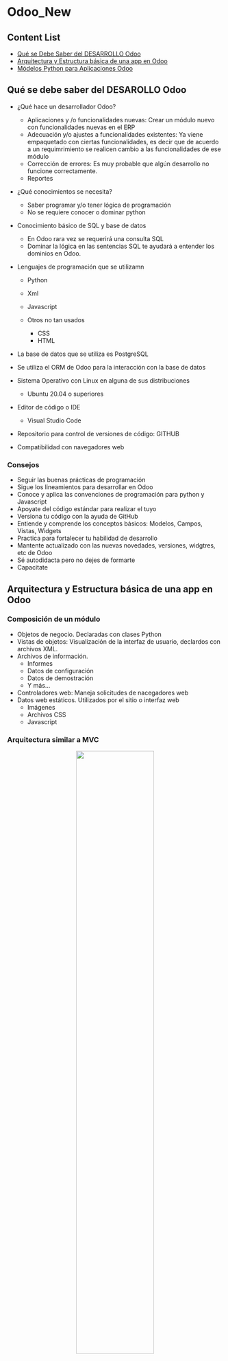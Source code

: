 # Odoo_New

<h2>Content List</h2>

- [Qué se Debe Saber del DESARROLLO Odoo](#qué-se-debe-saber-del-desarollo-odoo)
- [Arquitectura y Estructura básica de una app en Odoo](#arquitectura-y-estructura-básica-de-una-app-en-odoo)
- [Módelos Python para Aplicaciones Odoo](#módelos-python-para-aplicaciones-odoo)

## Qué se debe saber del DESAROLLO Odoo 

* ¿Qué hace un desarrollador Odoo?

    * Aplicaciones y /o funcionalidades nuevas: Crear un módulo nuevo con funcionalidades nuevas en el ERP 
    * Adecuación y/o ajustes a funcionalidades existentes: Ya viene empaquetado con ciertas funcionalidades, es decir que de acuerdo a un requimrimiento se realicen cambio a las funcionalidades de ese módulo 
    * Corrección de errores: Es muy probable que algún desarrollo no funcione correctamente. 
    * Reportes 

* ¿Qué conocimientos se necesita?

    * Saber programar y/o tener lógica de programación 
    * No se requiere conocer o dominar python 

* Conocimiento básico de SQL y base de datos
    
    * En Odoo rara vez se requerirá una consulta SQL 
    * Dominar la lógica en las sentencias SQL te ayudará a entender los dominios en Odoo. 

* Lenguajes de programación que se utilizamn

    * Python
    * Xml
    * Javascript

    * Otros no tan usados
        
        * CSS
        * HTML

* La base de datos que se utiliza es PostgreSQL

* Se utiliza el ORM de Odoo para la interacción con la base de datos

* Sistema Operativo con Linux en alguna de sus distribuciones

    * Ubuntu 20.04 o superiores

* Editor de código o IDE

    * Visual Studio Code

*  Repositorio para control de versiones de código: GITHUB

* Compatibilidad con navegadores web

<h3>Consejos</h3>

* Seguir las buenas prácticas de programación 
* Sigue los lineamientos para desarrollar en Odoo 
* Conoce y aplica las convenciones de programación para python y Javascript
* Apoyate del código estándar para realizar el tuyo
* Versiona tu código con la ayuda de GitHub
* Entiende y comprende los conceptos básicos: Modelos, Campos, Vistas, Widgets
* Practica para fortalecer tu habilidad de desarrollo 
* Mantente actualizado con las nuevas novedades, versiones, widgtres, etc de Odoo 
* Sé autodidacta pero no dejes de formarte
* Capacitate

## Arquitectura y Estructura básica de una app en Odoo 

<h3>Composición de un módulo</h3>

* Objetos de negocio. Declaradas con clases Python
* Vistas de objetos: Visualización de la interfaz de usuario, declardos con archivos XML. 
* Archivos de información. 
    * Informes
    * Datos de configuración 
    * Datos de demostración
    * Y más... 
* Controladores web: Maneja solicitudes de nacegadores web 
* Datos web estáticos. Utilizados por el sitio o interfaz web 
    * Imágenes
    * Archivos CSS 
    * Javascript

<h3>Arquitectura similar a MVC</h3>

<p align="center"><img width=60% src="./Pictures/MVC.png"></p>

<h3>Estructura de una Aplicación Odoo</h3>

<p align="center"><img width=60% src="./Pictures/AplicacionOdoo.png"></p>

<h3>Archivo __init__.py</h3>

En este archivo se indicará donde se encuentran los archivos .py 

El archivo init se verá así 

```python
from . import controllers
from . import models
from . import wizards
```

Controllers, models y wizards son carpetas que creamos en nuestro proyecto. 

Dentro de las carpetas, también existe un fichero __ init __.py Y este fichero hace exactamante lo mismo, sólo que dentro de esa carpeta, es decir localiza los archivos .py e importa todos los registros que estén dentro de esa carpeta. 

<h3>Archivo __manifest__.py</h3>

Se encuentra en la carpeta principal  y nos indica donde se encuentran los archivos xml, csv y otras fuentes.

**¿Para qué sirve?**

Ene ste archivo podemos hacer la declaración de módulo y especificación de metadatos del módulo, como por ejemplo, el nombre de la alicación, descripción, sitio web de creador y de autor, versión de la aplicación del módulo, la dependencia con otros módulos, fuentes: vistas, datos, imágenes; licencia, etc. 

## Módelos Python para Aplicaciones Odoo 

<h3> Objetos de Negocio: Modelos Odoo </h3>

* Los módelos decriben objetos de negocio: Clientes, proveedores, productos, compras, etc 
* Cada modelo en odoo es declarado como una clase en python. 
* Un modelo tiene una lista de atributos y también puede definir su propia lógica de negocio. 

<p align="center"><img width=40% src="./Pictures/ModeloOdoo.png"></p>

<h3>Estructura de un Modelo</h3>

* La clase se define con **class** y se utiliza mayúscula al principio de cada palabra. 
* El nommbre del modelo se define con **_name**.
* Los campos se definen con **fields**
* Los campos se definen como atributos en la clase del modelo y definen qué puede almacenar el modelo y dónde. 

<p align="center"><img width=70% src="./Pictures/EstructuradeunModelo.png"></p>

De acuerdo al código, tenemos: 

```python
from odoo import models, fields     #Para lograr acceso a los componentes del models 

class NombreClase(models.Model):    #Declaración de la clase y se declara que sea de tipo model
    _name = 'nombre.modelo'         #Nombre del módelo

    campo1 = fields.Char()          #Campos que están dentro del módelo 
    campo2 = fields.Char()
    campo3 = fields.Char()
    campo4 = fields.Char()

    def metodo1(self):              #Finalmente, declaramos los métodos del módelo
        return self

    def metodo2(self)
        return self
```

<h3>Persistencia de datos en los Modelos</h3>

* En Odoo existe una capa de Mapeo de Objeto-Relación o ORM por sus siglas en inglés 
* El ORM de Odoo traduce instrucciones python a sentencias SQL. 
* el ORM evita escribir la mayoría de sentencias SQL y proporciona servicios de extensibilidad y seguridad
* El modelo se convierte en una tabla
* Los campos se convierten en columnas de una tabla. 

<p align="center"><img width=70% src="./Pictures/PersistenciadeDatosenlosModelos.png"></p>

<h3>Tipos de Modelo</h3>

* Los módelos de Odoo se crean heredando a ***Model,TransientModel*** o ***AbstractModel***
    * Model: Modelos regulares de BD persistentes. 
    * TransientModel: Datos temporales, almacenados en BD y automáticamente borrados de vez en cuando. 
    * AbstractModel: Sin tablas de BD vinculados a ellos. Compartidas por múltiples modelos heredados. 

## Vistas XML para Aplicaciones Odoo 

<h3>La Capa de Vista Odoo</h3>

* La capa de vista decribe la interfaz visual de usuario
* LAs vistas se definen mediante archivos XML que son utilizados por el marco del cliente web para generar vistas HTML con datos. 
* En los archivos XML se definen acciones y menús. Estos son instancias de ir.ui.view. 
* Toda vista en Odoo debe estar referenciada en el archivo __ manifest __.py en la sección data, de lo contrario Odoo no lo tomará en cuenta. 
* un mismo módelo puede tener más de una vista. 
* Existen diferentes tipos de vistas en Odoo que nos sirve para organizar nuestros campos fields de una forma lógica:
    * Vistas de tipo lista
<p align="center"><img width=70% src="./Pictures/VistasdeTipoLista.png"></p>    
    * Vistas de tipo formulario
<p align="center"><img width=60% src="./Pictures/VistasdeTipoFormulario.png"></p>
    * Vista de tipo pivote
<p align="center"><img width=60% src="./Pictures/VistasdeTipoPivote.png"></p>
    * Vista de tipo kanban
<p align="center"><img width=60% src="./Pictures/VistasdeTipoKanban.png"></p>
    * Vista de tipo búsqueda
<p align="center"><img width=30% src="./Pictures/VistasdeTipoBusqueda.png"></p>

<h3>Estructura de una Vista</h3>

* iniciamos con el tag 
```xml 
<?xml version="1.0" encoding="utf-8"?>
```
* Nuestra vista debe encontrarse entre el tag de 
```xml
<odoo></odoo>
```
* La vista se define con el tag 
```xml
<record>
``` 
al que se le tiene que especificar un **id** y el modelo **ir.ui.view**. Para el id anteponemos la palabra view, seguido del nombre del modelo y posteriormente el tipo de vista, separados por guion bajo. Ejemplo: view_nombre_modelo_tipovista.
* Se debe especificar un nombre y un modelo esto se hace con los tag 
```xml
<field></field>
```
* Se especifica el cuerpo de la vista indicando que se trata de un archivo xml 

La estructura de la vista quedará de esta manera: 

```xml
<?xml version="1.0" encoding="utf-8"?>
<odoo>

    <record id="view_nombre_modelo_tipovista" model="ir.ui.view">
        <field name="name">nombre.modelo.tipovista</field>
        <field name="model">nombre.modelo</field>
        <field name="arch" type="xml">
            <!-- AQUÍ EL CONTENIDO DE LA VISTA -->
        </field>
    </record>

</odoo>
```
